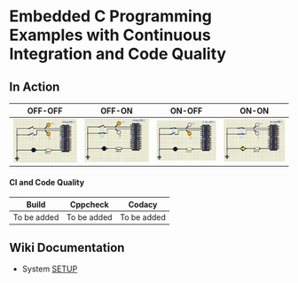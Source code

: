 # Embedded C Programming Examples with Continuous Integration and Code Quality



## In Action

|OFF-OFF|OFF-ON|ON-OFF|ON-ON|
|:--:|:--:|:--:|:--:|
|![off-off](https://github.com/259819/LnT_embeddedC/blob/master/simulation/off-off.PNG)|![OFF-ON](https://github.com/259819/LnT_embeddedC/blob/master/simulation/off-on.PNG)|![on-off](https://github.com/259819/LnT_embeddedC/blob/master/simulation/on-off.PNG)|![on-on](https://github.com/259819/LnT_embeddedC/blob/master/simulation/on-on.PNG)|

#### CI and Code Quality

|Build|Cppcheck|Codacy|
|:--:|:--:|:--:|
|To be added|To be added|To be added|

## Wiki Documentation
* System [SETUP](https://github.com/259819/LnT_embeddedC.git)
